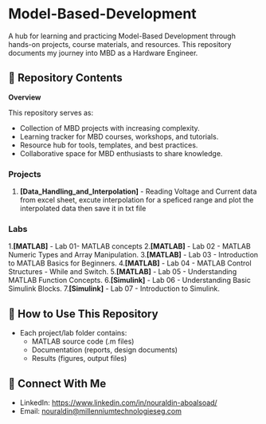 # Model-Based-Development
A hub for learning and practicing Model-Based Development through hands-on projects, course materials, and resources. This repository documents my journey into MBD as a Hardware Engineer. 




## 📂 Repository Contents
**Overview**

This repository serves as:
* Collection of MBD projects with increasing complexity.
* Learning tracker for MBD courses, workshops, and tutorials.
* Resource hub for tools, templates, and best practices.
* Collaborative space for MBD enthusiasts to share knowledge.


  
### Projects
1. **[Data_Handling_and_Interpolation]** - Reading Voltage and Current data from excel sheet, excute interpolation for a speficed range and plot the interpolated data then save it in txt file


### Labs
1.**[MATLAB]** - Lab 01- MATLAB concepts
2.**[MATLAB]** - Lab 02 - MATLAB Numeric Types and Array Manipulation.
3.**[MATLAB]** - Lab 03 - Introduction to MATLAB Basics for Beginners.
4.**[MATLAB]** - Lab 04 - MATLAB Control Structures - While and Switch.
5.**[MATLAB]** - Lab 05 - Understanding MATLAB Function Concepts.
6.**[Simulink]** - Lab 06 - Understanding Basic Simulink Blocks.
7.**[Simulink]** - Lab 07 - Introduction to Simulink.

## 🚀 How to Use This Repository
- Each project/lab folder contains:
  - MATLAB source code (.m files)
  - Documentation (reports, design documents)
  - Results (figures, output files)

## 🔗 Connect With Me
- LinkedIn: https://www.linkedin.com/in/nouraldin-aboalsoad/
- Email: nouraldin@millenniumtechnologieseg.com
